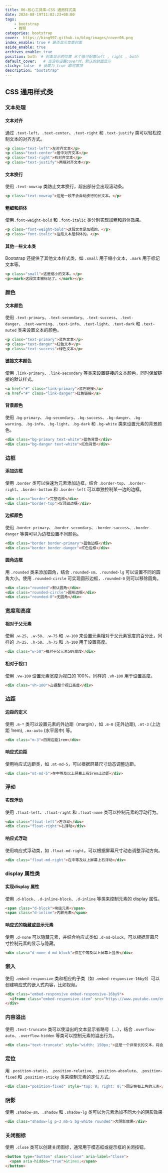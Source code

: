 ```yaml
---
title: 06-核心工具库—CSS 通用样式类
date: 2024-08-19T11:02:23+08:00
tags:
    - bootstrap
    - 教程
categories: bootstrap
cover:  https://bing997.github.io/blog/images/cover06.png
index_enable: true # 是否显示文章封面
aside_enable: true 
archives_enable: true 
position: both  # 封面显示的位置 三个值可配置left , right , both 
default_cover:   # 当没有设置cover时，默认的封面显示
sticky: false  # 设置为 true 即可置顶
description: "bootstrap"
---
```


## CSS 通用样式类
### 文本处理

#### 文本对齐
通过 `.text-left`、`.text-center`、`.text-right` 和 `.text-justify` 类可以轻松控制文本的对齐方式。

```html
<p class="text-left">左对齐文本</p>
<p class="text-center">居中对齐文本</p>
<p class="text-right">右对齐文本</p>
<p class="text-justify">两端对齐文本</p>
```

#### 文本换行
使用 `.text-nowrap` 类防止文本换行，超出部分会出现滚动条。

```html
<p class="text-nowrap">这是一段不会自动换行的长文本。</p>
```

#### 粗细和斜体
使用`.font-weight-bold` 和 `.font-italic` 类分别实现加粗和斜体效果。

```html
<p class="font-weight-bold">这段文本是加粗的。</p>
<p class="font-italic">这段文本是斜体的。</p>
```

#### 其他一些文本类
Bootstrap 还提供了其他文本样式类，如 `.small` 用于缩小文本，`.mark` 用于标记文本等。

```html
<p class="small">这是缩小的文本。</p>
<p><mark>这段文本被标记了。</mark></p>
```

### 颜色

#### 文本颜色
使用 `.text-primary`、`.text-secondary`、`.text-success`、`.text-danger`、`.text-warning`、`.text-info`、`.text-light`、`.text-dark` 和 `.text-muted` 类来设置文本的颜色。

```html
<p class="text-primary">蓝色文本</p>
<p class="text-danger">红色文本</p>
<p class="text-success">绿色文本</p>
```


#### 链接文本颜色
使用 `.link-primary`、`.link-secondary` 等类来设置链接的文本颜色，同时保留链接的默认样式。

```html
<a href="#" class="link-primary">蓝色链接</a>
<a href="#" class="link-danger">红色链接</a>
```


#### 背景颜色
使用 `.bg-primary`、`.bg-secondary`、`.bg-success`、`.bg-danger`、`.bg-warning`、`.bg-info`、`.bg-light`、`.bg-dark` 和 `.bg-white` 类来设置元素的背景颜色。

```html
<div class="bg-primary text-white">蓝色背景</div>
<div class="bg-danger text-white">红色背景</div>
```

### 边框
#### 添加边框
使用 `.border` 类可以快速为元素添加边框，结合 `.border-top`、`.border-right`、`.border-bottom` 和 `.border-left` 可以单独控制某一边的边框。

```html
<div class="border">完整边框</div>
<div class="border-top">仅顶部边框</div>
```


#### 边框颜色
使用 `.border-primary`、`.border-secondary`、`.border-success`、`.border-danger` 等类可以为边框设置不同颜色。

```html
<div class="border border-primary">蓝色边框</div>
<div class="border border-danger">红色边框</div>
```


#### 圆角边框
用 `.rounded` 类来添加圆角，结合 `.rounded-sm`、`.rounded-lg` 可以设置不同的圆角大小。使用 `.rounded-circle` 可实现圆形边框，`.rounded-0` 则可以移除圆角。

```html
<div class="rounded">默认圆角</div>
<div class="rounded-circle">圆形边框</div>
<div class="rounded-0">无圆角</div>
```


### 宽度和高度

#### 相对于父元素
使用 `.w-25`、`.w-50`、`.w-75` 和 `.w-100` 来设置元素相对于父元素宽度的百分比，同样的 `.h-25`、`.h-50`、`.h-75` 和 `.h-100` 用于设置高度。

```html
<div class="w-50">相对于父元素50%宽度</div>
```

#### 相对于视口
使用 `.vw-100` 设置元素宽度为视口的 100%，同样的 `.vh-100` 用于设置高度。

```html
<div class="vh-100">占据整个视口高度</div>
```


### 边距
#### 边距的定义
使用 `.m-*` 类可以设置元素的外边距（margin），如 `.m-0` (无外边距), `.mt-3` (上边距 1rem), `.mx-auto` (水平居中) 等。

```html
<div class="m-3">四周边距1rem</div>
```


#### 响应式边距
使用响应式边距类，如 `.mt-md-5`，可以根据屏幕尺寸动态调整边距。

```html
<div class="mt-md-5">在中等及以上屏幕上有5rem上边距</div>
```

### 浮动
#### 实现浮动
使用 `.float-left`、`.float-right` 和 `.float-none` 类可以控制元素的浮动行为。

```html
<div class="float-left">左浮动</div>
<div class="float-right">右浮动</div>
```

#### 响应式浮动
使用响应式浮动类，如 `.float-md-right`，可以根据屏幕尺寸动态调整浮动方向。

```html
<div class="float-md-right">在中等及以上屏幕上右浮动</div>
```

### display 属性类
#### 实现display 属性
使用 `.d-block`、`.d-inline-block`、`.d-inline` 等类来控制元素的 display 属性。

```html
<span class="d-block">块级元素</span>
<span class="d-inline">内联元素</span>
```

#### 响应式的隐藏或显示元素
使用 `.d-none` 可以隐藏元素，并结合响应式类如 `.d-md-block`，可以根据屏幕尺寸控制元素的显示与隐藏。

```html
<div class="d-none d-md-block">仅在中等及以上屏幕上显示</div>
```


### 嵌入
使用 `.embed-responsive` 类和相应的子类（如 `.embed-responsive-16by9`）可以创建响应式的嵌入式内容，比如视频。

```html
<div class="embed-responsive embed-responsive-16by9">
  <iframe class="embed-responsive-item" src="https://www.youtube.com/embed/your-video-id" allowfullscreen></iframe>
</div>
```


### 内容溢出
使用 `.text-truncate` 类可以使溢出的文本显示省略号（…），结合 `.overflow-auto`、`.overflow-hidden` 等类可以控制元素的溢出行为。

```html
<div class="text-truncate" style="width: 150px;">这是一个非常长的文本，将会被截断。</div>
```

### 定位
用 `.position-static`、`.position-relative`、`.position-absolute`、`.position-fixed` 和 `.position-sticky` 类来控制元素的定位方式。

```html
<div class="position-fixed" style="top: 0; right: 0;">固定在右上角的元素</div>
```

### 阴影
使用 `.shadow-sm`、`.shadow` 和 `.shadow-lg` 类可以为元素添加不同大小的阴影效果

```html
<div class="shadow-lg p-3 mb-5 bg-white rounded">大阴影效果</div>
```

### 关闭图标
使用 `.close` 类可以创建关闭图标，通常用于模态框或提示框的关闭按钮。

```html
<button type="button" class="close" aria-label="Close">
  <span aria-hidden="true">&times;</span>
</button>
```
